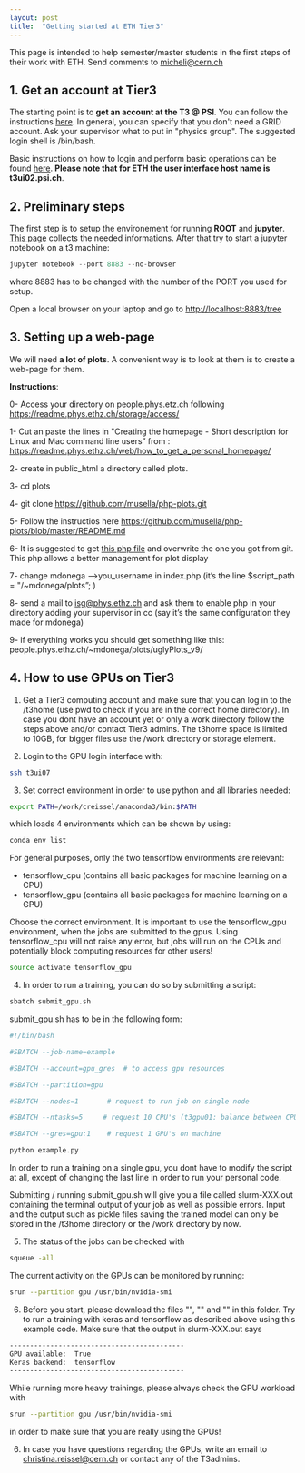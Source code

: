 ```yaml
---
layout: post
title:  "Getting started at ETH Tier3"
---
```


This page is intended to help semester/master students in the first steps of their work with ETH. Send comments to micheli@cern.ch

## 1. Get an account at Tier3

The starting point is to **get an account at the T3 @ PSI**. You can follow the instructions [here](https://wiki.chipp.ch/twiki/bin/view/CmsTier3/HowToGetAccount). In general, you can specify that you don't
need a GRID account. Ask your supervisor what to put in "physics group". The suggested login shell is /bin/bash.

Basic instructions on how to login and perform basic operations can be found [here](https://wiki.chipp.ch/twiki/bin/view/CmsTier3/HowToSetupYourAccount). **Please note that for ETH the user interface host name is t3ui02.psi.ch**. 

## 2. Preliminary steps

The first step is to setup the environement for running **ROOT** and **jupyter**. [This page](https://wiki.chipp.ch/twiki/bin/view/CmsTier3/HowToWorkInCmsEnv#The_ROOT_Environment_and_Jupyter) collects the needed informations. 
After that try to start a jupyter notebook on a t3 machine:

```python
jupyter notebook --port 8883 --no-browser 
```

where 8883 has to be changed with the number of the PORT you used for setup.

Open a local browser on your laptop and go to <http://localhost:8883/tree>

## 3. Setting up a web-page

We will need **a lot of plots**. A convenient way is to look at them is to create a web-page for them.

**Instructions**:

0- Access your directory on people.phys.etz.ch following <https://readme.phys.ethz.ch/storage/access/>

1- Cut an paste the lines in  "Creating the homepage - Short description for Linux and Mac command line users” from :  <https://readme.phys.ethz.ch/web/how_to_get_a_personal_homepage/>

2- create in public_html a directory called plots.

3- cd plots

4- git clone https://github.com/musella/php-plots.git 

5- Follow the instructios here <https://github.com/musella/php-plots/blob/master/README.md>

6- It is suggested to get [this php file](https://github.com/michelif/ETH-Students-instuctions/blob/master/index_for_students.php) and overwrite the one you got from git. This php allows a better management for plot display

7- change mdonega —>you_username in index.php
   (it’s the line    $script_path = "/~mdonega/plots”;   )
   
8- send a mail to isg@phys.ethz.ch and ask them to enable php in your directory adding your supervisor in cc (say it’s the same configuration they made for mdonega) 

9- if everything works you should get something like this: 
     people.phys.ethz.ch/~mdonega/plots/uglyPlots_v9/
     
## 4. How to use GPUs on Tier3

1. Get a Tier3 computing account and make sure that you can log in to the /t3home (use pwd to check if you are in the correct home directory). In case you dont have an account yet or only a work directory follow the steps above and/or contact Tier3 admins. The t3home space is limited to 10GB, for bigger files use the /work directory or storage element.

2. Login to the GPU login interface with:

```bash
ssh t3ui07
```

3. Set correct environment in order to use python and all libraries needed:

```bash
export PATH=/work/creissel/anaconda3/bin:$PATH
```

which loads 4 environments which can be shown by using:

```bash
conda env list
```
For general purposes, only the two tensorflow environments are relevant:
- tensorflow_cpu (contains all basic packages for machine learning on a CPU)
- tensorflow_gpu (contains all basic packages for machine learning on a GPU) 

Choose the correct environment. It is important to use the tensorflow_gpu environment, when the jobs are submitted to the gpus. Using tensorflow_cpu will not raise any error, but jobs will run on the CPUs and potentially block computing resources for other users!

```bash
source activate tensorflow_gpu
```

4. In order to run a training, you can do so by submitting a script:

```bash
sbatch submit_gpu.sh
```

submit_gpu.sh has to be in the following form:

```bash
#!/bin/bash

#SBATCH --job-name=example                   

#SBATCH --account=gpu_gres  # to access gpu resources

#SBATCH --partition=gpu

#SBATCH --nodes=1       # request to run job on single node                                       

#SBATCH --ntasks=5     # request 10 CPU's (t3gpu01: balance between CPU and GPU : 5CPU/1GPU)      

#SBATCH --gres=gpu:1    # request 1 GPU's on machine                                         

python example.py

```
In order to run a training on a single gpu, you dont have to modify the script at all, except of changing the last line in order to run your personal code.

Submitting / running submit_gpu.sh will give you a file called slurm-XXX.out containing the terminal output of your job as well as possible errors. Input and the output such as pickle files saving the trained model can only be stored in the /t3home directory or the /work directory by now.

5. The status of the jobs can be checked with 

```bash
squeue -all
```
The current activity on the GPUs can be monitored by running:
```bash
srun --partition gpu /usr/bin/nvidia-smi
```

6. Before you start, please download the files "", "" and "" in this folder. Try to run a training with keras and tensorflow as described above using this example code. Make sure that the output in slurm-XXX.out says
```bash
-------------------------------------------
GPU available:  True
Keras backend:  tensorflow
-------------------------------------------
```
While running more heavy trainings, please always check the GPU workload with 
```bash
srun --partition gpu /usr/bin/nvidia-smi
```
in order to make sure that you are really using the GPUs!

6. In case you have questions regarding the GPUs, write an email to christina.reissel@cern.ch or contact any of the T3admins.

